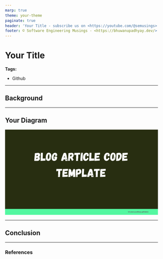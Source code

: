 ```yaml
---
marp: true
theme: your-theme
paginate: true
header: 'Your Title - subscribe us on <https://youtube.com/@semusings>'
footer: © Software Engineering Musings - <https://bhuwanupadhyay.dev/>
---
```


# Your Title

**Tags:**

- Github

---

## Background

---

## Your Diagram

![](etc/marp/assets/design.png)

---

## Conclusion

---

### References


